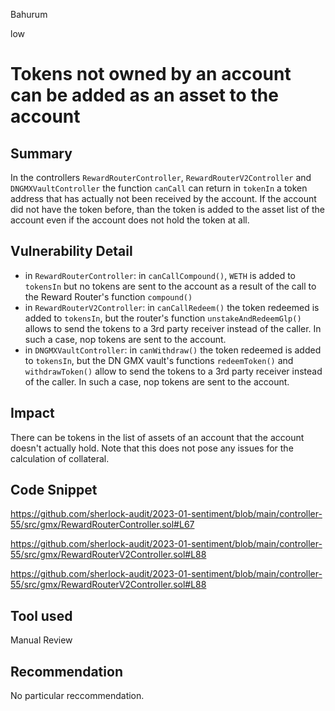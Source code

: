 Bahurum

low

# Tokens not owned by an account can be added as an asset to the account

## Summary
In the controllers `RewardRouterController`, `RewardRouterV2Controller` and `DNGMXVaultController` the function `canCall` can return in `tokenIn` a token address that has actually not been received by the account. If the account did not have the token before, than the token is added to the asset list of the account even if the account does not hold the token at all.

## Vulnerability Detail

- in `RewardRouterController`: in `canCallCompound()`, `WETH` is added to `tokensIn` but no tokens are sent to the account as a result of the call to the Reward Router's function `compound()`
- in `RewardRouterV2Controller`: in `canCallRedeem()` the token redeemed is added to `tokensIn`, but the router's function `unstakeAndRedeemGlp()` allows to send the tokens to a 3rd party receiver instead of the caller. In such a case, nop tokens are sent to the account.
- in `DNGMXVaultController`: in `canWithdraw()` the token redeemed is added to `tokensIn`, but the DN GMX vault's functions `redeemToken()` and `withdrawToken()` allow to send the tokens to a 3rd party receiver instead of the caller. In such a case, nop tokens are sent to the account.

## Impact
There can be tokens in the list of assets of an account that the account doesn't actually hold. Note that this does not pose any issues for the calculation of collateral.

## Code Snippet
https://github.com/sherlock-audit/2023-01-sentiment/blob/main/controller-55/src/gmx/RewardRouterController.sol#L67

https://github.com/sherlock-audit/2023-01-sentiment/blob/main/controller-55/src/gmx/RewardRouterV2Controller.sol#L88

https://github.com/sherlock-audit/2023-01-sentiment/blob/main/controller-55/src/gmx/RewardRouterV2Controller.sol#L88

## Tool used

Manual Review

## Recommendation
No particular reccommendation.